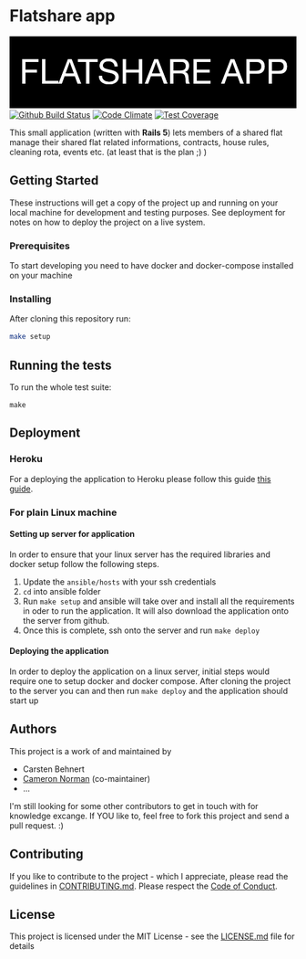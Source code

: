 # Flatshare app

![logo](./docs/logo.png)
[![Github Build Status](https://github.com/casi/flatshare_app/workflows/CI/badge.svg)](https://github.com/casi/flatshare_app/workflows/CI/badge.svg)
[![Code Climate](https://codeclimate.com/github/casi/flatshare_app/badges/gpa.svg)](https://codeclimate.com/github/casi/flatshare_app)
[![Test Coverage](https://codeclimate.com/github/casi/flatshare_app/badges/coverage.svg)](https://codeclimate.com/github/casi/flatshare_app/coverage)

This small application (written with **Rails 5**) lets members of a shared flat manage their shared flat related informations, contracts, house rules, cleaning rota, events etc. (at least that is the plan ;) )

## Getting Started

These instructions will get a copy of the project up and running on your local machine for development and testing purposes. See deployment for notes on how to deploy the project on a live system.

### Prerequisites

To start developing you need to have docker and docker-compose installed on your machine

### Installing

After cloning this repository run:

```bash
make setup
```

## Running the tests

To run the whole test suite:

```
make
```

## Deployment

### Heroku

For a deploying the application to Heroku please follow this guide [this guide](https://devcenter.heroku.com/articles/getting-started-with-rails4#deploy-your-application-to-heroku).

### For plain Linux machine

#### Setting up server for application

In order to ensure that your linux server has the required libraries and docker setup follow the following steps.

1. Update the `ansible/hosts` with your ssh credentials
2. `cd` into ansible folder
3. Run `make setup` and ansible will take over and install all the requirements in oder to run the application. It will also download the application onto the server from github.
4. Once this is complete, ssh onto the server and run `make deploy`

#### Deploying the application

In order to deploy the application on a linux server, initial steps would require one to setup docker and docker compose. After cloning the project to the server you can and then run `make deploy` and the application should start up

## Authors

This project is a work of and maintained by

- Carsten Behnert
- [Cameron Norman](https://github.com/cameronnorman) (co-maintainer)
- ...

I'm still looking for some other contributors to get in touch with for knowledge excange. If YOU like to, feel free to fork this project and send a pull request. :)

## Contributing

If you like to contribute to the project - which I appreciate, please read the guidelines in [CONTRIBUTING.md](CONTRIBUTING.md).
Please respect the [Code of Conduct](CODE_OF_CONDUCT.md).

## License

This project is licensed under the MIT License - see the [LICENSE.md](LICENSE.md) file for details

